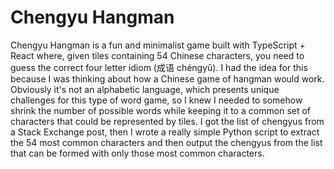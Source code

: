 # Chengyu Hangman
Chengyu Hangman is a fun and minimalist game built with TypeScript + React where, given tiles containing 54 Chinese characters, you need to guess the correct four letter idiom (成语 chéngyǔ). I had the idea for this because I was thinking about how a Chinese game of hangman would work. Obviously it's not an alphabetic language, which presents unique challenges for this type of word game, so I knew I needed to somehow shrink the number of possible words while keeping it to a common set of characters that could be represented by tiles. I got the list of chengyus from a Stack Exchange post, then I wrote a really simple Python script to extract the 54 most common characters and then output the chengyus from the list that can be formed with only those most common characters.
